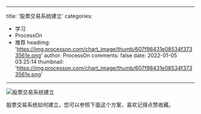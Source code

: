 
---
title: '股票交易系统建立'
categories: 
 - 学习
 - ProcessOn
 - 推荐
headimg: 'https://img.processon.com/chart_image/thumb/607f98431e08534f3733561e.png'
author: ProcessOn
comments: false
date: 2022-01-05 03:25:14
thumbnail: 'https://img.processon.com/chart_image/thumb/607f98431e08534f3733561e.png'
---

<div>   
<img class="thumb" alt="股票交易系统建立" src="https://img.processon.com/chart_image/thumb/607f98431e08534f3733561e.png" referrerpolicy="no-referrer">
<p>股票交易系统如何建立，您可以参照下面这个方案，喜欢记得点赞收藏。</p>  
</div>
            